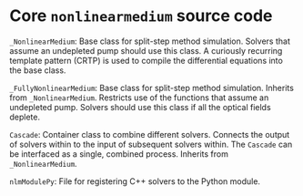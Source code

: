 # Core `nonlinearmedium` source code

`_NonlinearMedium`:
Base class for split-step method simulation.
Solvers that assume an undepleted pump should use this class.
A curiously recurring template pattern (CRTP) is used to compile the differential equations into the base class.

`_FullyNonlinearMedium`:
Base class for split-step method simulation.
Inherits from `_NonlinearMedium`.
Restricts use of the functions that assume an undepleted pump.
Solvers should use this class if all the optical fields deplete.

`Cascade`:
Container class to combine different solvers.
Connects the output of solvers within to the input of subsequent solvers within.
The `Cascade` can be interfaced as a single, combined process.
Inherits from `_NonlinearMedium`.

`nlmModulePy`:
File for registering C++ solvers to the Python module.
